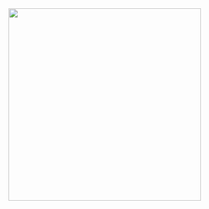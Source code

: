 <div>
 <a href="https://github.com/flavio-junior">
    <img height="380em" src="https://github-readme-stats.vercel.app/api?username=flavio-junior&show_icons=true&theme=black&include_all_commits=true&count_private=true"/>
  </a>
</div>  
